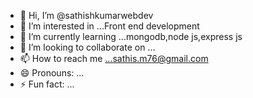 - 👋 Hi, I’m @sathishkumarwebdev
- 👀 I’m interested in ...Front end development
- 🌱 I’m currently learning ...mongodb,node js,express js
- 💞️ I’m looking to collaborate on ...
- 📫 How to reach me ...sathis.m76@gmail.com
- 😄 Pronouns: ...
- ⚡ Fun fact: ...

<!---
sathishkumarwebdev/sathishkumarwebdev is a ✨ special ✨ repository because its `README.md` (this file) appears on your GitHub profile.
You can click the Preview link to take a look at your changes.
--->
